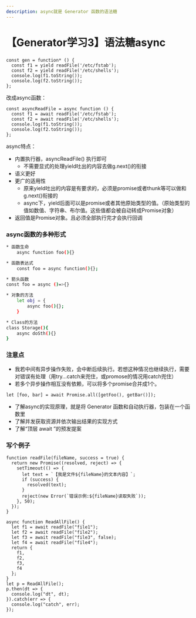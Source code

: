 ```yaml
---
description: async就是 Generator 函数的语法糖
---
```


# 【Generator学习3】语法糖async

### 

```text
const gen = function* () {
  const f1 = yield readFile('/etc/fstab');
  const f2 = yield readFile('/etc/shells');
  console.log(f1.toString());
  console.log(f2.toString());
};  
```

改成async函数：

```text
const asyncReadFile = async function () {
  const f1 = await readFile('/etc/fstab');
  const f2 = await readFile('/etc/shells');
  console.log(f1.toString());
  console.log(f2.toString());
};
```

async特点：

* 内置执行器，asyncReadFile\(\) 执行即可
  * 不需要显式的处理yield吐出的内容去做g.next\(\)的衔接
* 语义更好
* 更广的适用性
  * 原来yield吐出的内容是有要求的，必须是promise或者thunk等可以做和g.next\(\)衔接的
  * async下，yield后面可以是promise或者其他原始类型的值。（原始类型的值如数值、字符串、布尔值。这些值都会被自动转成Promise对象）
* 返回值是Promise对象。且必须全部执行完才会执行回调

### async函数的多种形式

```bash
* 函数生命
    async function foo(){}

* 函数表达式
    const foo = async function(){};

* 箭头函数
const foo = async ()=>{}

* 对象的方法
    let obj = {
        async foo(){};
    }

* Class的方法
class Storage(){
    async doSth(){}
}
```

### 注意点

* 我若中间有异步操作失败，会中断后续执行。若想这种情况也继续执行，需要对错误有处理（用try...catch来兜住，或promose的情况用catch兜住）
* 若多个异步操作相互没有依赖，可以将多个promise合并成1个。

```text
let [foo, bar] = await Promise.all([getFoo(), getBar()]);
```

* 了解async的实现原理，就是将 Generator 函数和自动执行器，包装在一个函数里
* 了解并发获取资源并依次输出结果的实现方式
* 了解“顶层 await ”的预发提案

### 写个例子

```text
function readFile(fileName, success = true) {
  return new Promise((resolved, reject) => {
    setTimeout(() => {
      let text = `【我是文件${fileName}的文本内容】`;
      if (success) {
        resolved(text);
      }
      reject(new Error(`错误示例:${fileName}读取失败`));
    }, 50);
  });
}

async function ReadAllFile() {
  let f1 = await readFile("file1");
  let f2 = await readFile("file2");
  let f3 = await readFile("file3", false);
  let f4 = await readFile("file4");
  return {
    f1,
    f2,
    f3,
    f4
  };
}
let p = ReadAllFile();
p.then(dt => {
  console.log("dt", dt);
}).catch(err => {
  console.log("catch", err);
});

```




